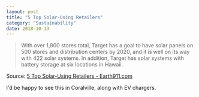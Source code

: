 ```yaml
---
layout: post
title: "5 Top Solar-Using Retailers"
category: "Sustainability"
date: 2018-10-13
---
```


> With over 1,800 stores total, Target has a goal to have solar panels on 500 stores and distribution centers by 2020, and it is well on its way with 422 solar systems. In addition, Target has solar systems with battery storage at six locations in Hawaii.

Source: [5 Top Solar-Using Retailers - Earth911.com](https://earth911.com/eco-watch/energy/5-top-solar-using-retailers/)

I'd be happy to see this in Coralville, along with EV chargers.
